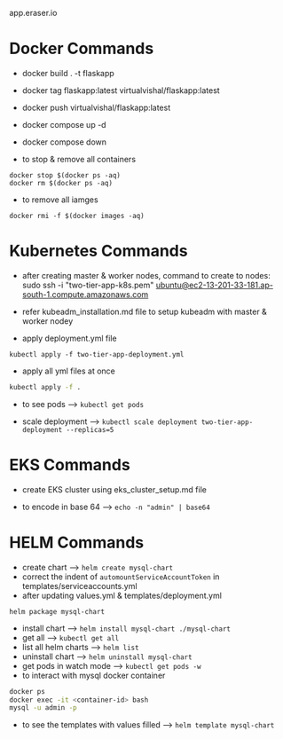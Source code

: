 app.eraser.io


# Docker Commands

- docker build . -t flaskapp

- docker tag flaskapp:latest virtualvishal/flaskapp:latest
- docker push virtualvishal/flaskapp:latest

- docker compose up -d
- docker compose down

- to stop & remove all containers

```
docker stop $(docker ps -aq)
docker rm $(docker ps -aq)
```

- to remove all iamges

```
docker rmi -f $(docker images -aq)
```

# Kubernetes Commands

- after creating master & worker nodes, command to create to nodes:
  sudo ssh -i "two-tier-app-k8s.pem" ubuntu@ec2-13-201-33-181.ap-south-1.compute.amazonaws.com

- refer kubeadm_installation.md file to setup kubeadm with master & worker nodey

- apply deployment.yml file

```
kubectl apply -f two-tier-app-deployment.yml
```

- apply all yml files at once
```bash
kubectl apply -f .
```

- to see pods -->
  `kubectl get pods`

- scale deployment --> `kubectl scale deployment two-tier-app-deployment --replicas=5`

# EKS Commands

- create EKS cluster using eks_cluster_setup.md file

- to encode in base 64 --> `echo -n "admin" | base64`

# HELM Commands

- create chart --> `helm create mysql-chart`
- correct the indent of `automountServiceAccountToken` in templates/serviceaccounts.yml
- after updating values.yml & templates/deployment.yml

```
helm package mysql-chart
```

- install chart --> `helm install mysql-chart ./mysql-chart`
- get all --> `kubectl get all`
- list all helm charts --> `helm list`
- uninstall chart --> `helm uninstall mysql-chart`
- get pods in watch mode --> `kubectl get pods -w`
- to interact with mysql docker container
```bash
docker ps
docker exec -it <container-id> bash
mysql -u admin -p
```
- to see the templates with values filled --> ```helm template mysql-chart```

